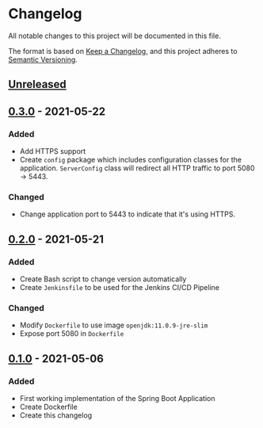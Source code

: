 # Changelog
All notable changes to this project will be documented in this file.

The format is based on [Keep a Changelog](https://keepachangelog.com/en/1.0.0/),
and this project adheres to [Semantic Versioning](https://semver.org/spec/v2.0.0.html).

## [Unreleased]

## [0.3.0] - 2021-05-22
### Added
- Add HTTPS support
- Create `config` package which includes configuration classes for the application.
`ServerConfig` class will redirect all HTTP traffic to port 5080 -> 5443.

### Changed
- Change application port to 5443 to indicate that it's using HTTPS.

## [0.2.0] - 2021-05-21
### Added
- Create Bash script to change version automatically
- Create `Jenkinsfile` to be used for the Jenkins CI/CD Pipeline

### Changed
- Modify `Dockerfile` to use image `openjdk:11.0.9-jre-slim`
- Expose port 5080 in `Dockerfile`

## [0.1.0] - 2021-05-06
### Added
- First working implementation of the Spring Boot Application
- Create Dockerfile
- Create this changelog

[Unreleased]: https://github.com/reloadedd/correct-an-address/compare/v0.3.0...HEAD
[0.3.0]: https://github.com/reloadedd/correct-an-address/releases/tag/v0.3.0
[0.2.0]: https://github.com/reloadedd/correct-an-address/releases/tag/v0.2.0
[0.1.0]: https://github.com/reloadedd/correct-an-address/releases/tag/v0.1.0
